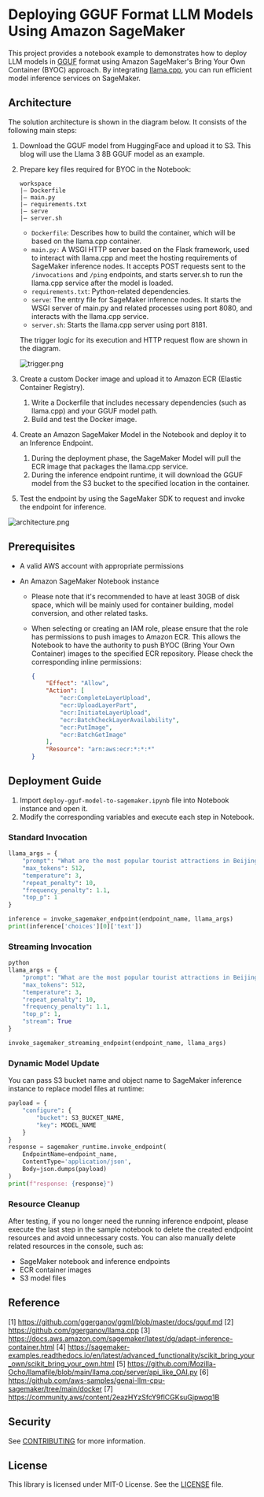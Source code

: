 # Deploying GGUF Format LLM Models Using Amazon SageMaker

This project provides a notebook example to demonstrates how to deploy LLM models in [GGUF](https://github.com/ggerganov/ggml/blob/master/docs/gguf.md) format using Amazon SageMaker's Bring Your Own Container (BYOC) approach. By integrating [llama.cpp](https://github.com/ggerganov/llama.cpp), you can run efficient model inference services on SageMaker.

## Architecture

The solution architecture is shown in the diagram below. It consists of the following main steps:

1. Download the GGUF model from HuggingFace and upload it to S3. This blog will use the Llama 3 8B GGUF model as an example.

2. Prepare key files required for BYOC in the Notebook:

   ```
   workspace
   |— Dockerfile
   |— main.py
   |— requirements.txt
   |— serve
   |— server.sh
   ```

   - `Dockerfile`: Describes how to build the container, which will be based on the llama.cpp container.
   - `main.py:` A WSGI HTTP server based on the Flask framework, used to interact with llama.cpp and meet the hosting requirements of SageMaker inference nodes. It accepts POST requests sent to the `/invocations` and `/ping` endpoints, and starts server.sh to run the llama.cpp service after the model is loaded.
   - `requirements.txt`: Python-related dependencies.
   - `serve`: The entry file for SageMaker inference nodes. It starts the WSGI server of main.py and related processes using port 8080, and interacts with the llama.cpp service.
   - `server.sh`: Starts the llama.cpp server using port 8181.

   The trigger logic for its execution and HTTP request flow are shown in the diagram.

   ![trigger.png](trigger.png)


3. Create a custom Docker image and upload it to Amazon ECR (Elastic Container Registry).
   1. Write a Dockerfile that includes necessary dependencies (such as llama.cpp) and your GGUF model path.
   2. Build and test the Docker image.

4. Create an Amazon SageMaker Model in the Notebook and deploy it to an Inference Endpoint.
   1. During the deployment phase, the SageMaker Model will pull the ECR image that packages the llama.cpp service.
   2. During the inference endpoint runtime, it will download the GGUF model from the S3 bucket to the specified location in the container.

5. Test the endpoint by using the SageMaker SDK to request and invoke the endpoint for inference.

![architecture.png](architecture.png)

## Prerequisites

- A valid AWS account with appropriate permissions

- An Amazon SageMaker Notebook instance

  - Please note that it's recommended to have at least 30GB of disk space, which will be mainly used for container building, model conversion, and other related tasks.

  - When selecting or creating an IAM role, please ensure that the role has permissions to push images to Amazon ECR. This allows the Notebook to have the authority to push BYOC (Bring Your Own Container) images to the specified ECR repository. Please check the corresponding inline permissions:

    ```json
    {
        "Effect": "Allow",
        "Action": [
            "ecr:CompleteLayerUpload",
            "ecr:UploadLayerPart",
            "ecr:InitiateLayerUpload",
            "ecr:BatchCheckLayerAvailability",
            "ecr:PutImage",
            "ecr:BatchGetImage"
        ],
        "Resource": "arn:aws:ecr:*:*:*"
    }
    ```

## Deployment Guide

1. Import  `deploy-gguf-model-to-sagemaker.ipynb` file into Notebook instance and open it.
2. Modify the corresponding variables and execute each step in Notebook.

### Standard Invocation

```python
llama_args = {
    "prompt": "What are the most popular tourist attractions in Beijing?",
    "max_tokens": 512,
    "temperature": 3,
    "repeat_penalty": 10,
    "frequency_penalty": 1.1,
    "top_p": 1
}

inference = invoke_sagemaker_endpoint(endpoint_name, llama_args)
print(inference['choices'][0]['text'])
```

### Streaming Invocation

```python
python
llama_args = {
    "prompt": "What are the most popular tourist attractions in Beijing?",
    "max_tokens": 512,
    "temperature": 3,
    "repeat_penalty": 10,
    "frequency_penalty": 1.1,
    "top_p": 1,
    "stream": True
}

invoke_sagemaker_streaming_endpoint(endpoint_name, llama_args)
```

### Dynamic Model Update

You can pass S3 bucket name and object name to SageMaker inference instance to replace model files at runtime:

```python
payload = {
    "configure": {
        "bucket": S3_BUCKET_NAME,
        "key": MODEL_NAME
    }
}
response = sagemaker_runtime.invoke_endpoint(
    EndpointName=endpoint_name,
    ContentType='application/json',
    Body=json.dumps(payload)
)
print(f"response: {response}")
```

### Resource Cleanup

After testing, if you no longer need the running inference endpoint, please execute the last step in the sample notebook to delete  the created endpoint resources and avoid unnecessary costs. You can also manually delete related resources in the console, such as:

- SageMaker notebook and inference endpoints
- ECR container images
- S3 model files

## Reference

[1] https://github.com/ggerganov/ggml/blob/master/docs/gguf.md
[2] https://github.com/ggerganov/llama.cpp
[3] https://docs.aws.amazon.com/sagemaker/latest/dg/adapt-inference-container.html
[4] https://sagemaker-examples.readthedocs.io/en/latest/advanced_functionality/scikit_bring_your_own/scikit_bring_your_own.html
[5] https://github.com/Mozilla-Ocho/llamafile/blob/main/llama.cpp/server/api_like_OAI.py
[6] https://github.com/aws-samples/genai-llm-cpu-sagemaker/tree/main/docker
[7] https://community.aws/content/2eazHYzSfcY9flCGKsuGjpwqq1B


## Security

See [CONTRIBUTING](CONTRIBUTING.md#security-issue-notifications) for more information.

## License

This library is licensed under MIT-0 License. See the [LICENSE](LICENSE) file.
